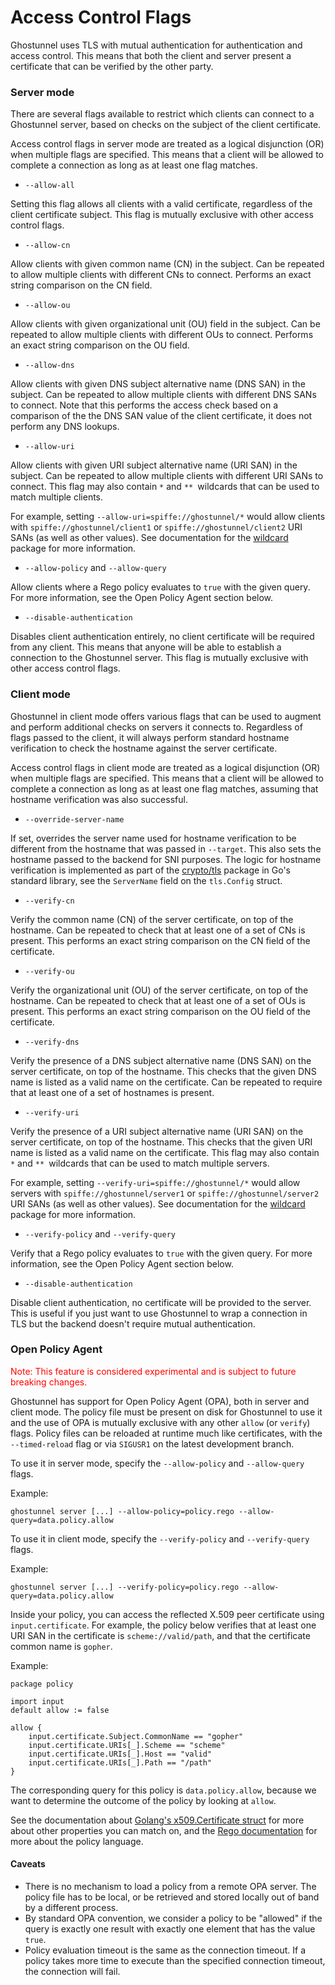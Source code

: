 Access Control Flags
====================

Ghostunnel uses TLS with mutual authentication for authentication and access
control. This means that both the client and server present a certificate that
can be verified by the other party. 

### Server mode

There are several flags available to restrict which clients can connect to a
Ghostunnel server, based on checks on the subject of the client certificate. 

Access control flags in server mode are treated as a logical disjunction (OR) 
when multiple flags are specified. This means that a client will be allowed to
complete a connection as long as at least one flag matches.

* `--allow-all`

Setting this flag allows all clients with a valid certificate, regardless of
the client certificate subject. This flag is mutually exclusive with other
access control flags.

* `--allow-cn`

Allow clients with given common name (CN) in the subject. Can be repeated to
allow multiple clients with different CNs to connect. Performs an exact string
comparison on the CN field.

* `--allow-ou`

Allow clients with given organizational unit (OU) field in the subject. Can be
repeated to allow multiple clients with different OUs to connect. Performs an
exact string comparison on the OU field.

* `--allow-dns`

Allow clients with given DNS subject alternative name (DNS SAN) in the subject.
Can be repeated to allow multiple clients with different DNS SANs to connect.
Note that this performs the access check based on a comparison of the the DNS
SAN value of the client certificate, it does not perform any DNS lookups.

* `--allow-uri`

Allow clients with given URI subject alternative name (URI SAN) in the subject.
Can be repeated to allow multiple clients with different URI SANs to connect.
This flag may also contain `*` and `** `wildcards that can be used to match
multiple clients.

For example, setting `--allow-uri=spiffe://ghostunnel/*` would allow clients
with `spiffe://ghostunnel/client1` or `spiffe://ghostunnel/client2` URI SANs (as
well as other values). See documentation for the [wildcard][wildcard] package
for more information.

* `--allow-policy` and `--allow-query`

Allow clients where a Rego policy evaluates to `true` with the given query.
For more information, see the Open Policy Agent section below.

* `--disable-authentication`

Disables client authentication entirely, no client certificate will be required
from any client. This means that anyone will be able to establish a connection
to the Ghostunnel server. This flag is mutually exclusive with other access
control flags.

### Client mode

Ghostunnel in client mode offers various flags that can be used to augment and
perform additional checks on servers it connects to. Regardless of flags passed
to the client, it will always perform standard hostname verification to check
the hostname against the server certificate.

Access control flags in client mode are treated as a logical disjunction (OR) 
when multiple flags are specified. This means that a client will be allowed to
complete a connection as long as at least one flag matches, assuming that
hostname verification was also successful.

* `--override-server-name`

If set, overrides the server name used for hostname verification to be
different from the hostname that was passed in `--target`. This also sets the
hostname passed to the backend for SNI purposes. The logic for hostname
verification is implemented as part of the [crypto/tls][tls] package in Go's
standard library, see the `ServerName` field on the `tls.Config` struct.

* `--verify-cn`

Verify the common name (CN) of the server certificate, on top of the hostname.
Can be repeated to check that at least one of a set of CNs is present. This
performs an exact string comparison on the CN field of the certificate.

* `--verify-ou`

Verify the organizational unit (OU) of the server certificate, on top of the
hostname. Can be repeated to check that at least one of a set of OUs is
present. This performs an exact string comparison on the OU field of the
certificate.

* `--verify-dns`

Verify the presence of a DNS subject alternative name (DNS SAN) on the server
certificate, on top of the hostname. This checks that the given DNS name is
listed as a valid name on the certificate. Can be repeated to require
that at least one of a set of hostnames is present.

* `--verify-uri`

Verify the presence of a URI subject alternative name (URI SAN) on the server
certificate, on top of the hostname. This checks that the given URI name is
listed as a valid name on the certificate. This flag may also contain `*` and
`** `wildcards that can be used to match multiple servers.

For example, setting `--verify-uri=spiffe://ghostunnel/*` would allow servers
with `spiffe://ghostunnel/server1` or `spiffe://ghostunnel/server2` URI SANs (as
well as other values). See documentation for the [wildcard][wildcard] package
for more information.

[wildcard]: https://godoc.org/github.com/ghostunnel/ghostunnel/wildcard

* `--verify-policy` and `--verify-query`

Verify that a Rego policy evaluates to `true` with the given query.
For more information, see the Open Policy Agent section below.

* `--disable-authentication`

Disable client authentication, no certificate will be provided to the server.
This is useful if you just want to use Ghostunnel to wrap a connection in TLS
but the backend doesn't require mutual authentication.

[tls]: https://golang.org/pkg/crypto/tls
[wildcard]: https://godoc.org/github.com/ghostunnel/ghostunnel/wildcard

### Open Policy Agent

<span style="color:red">Note: This feature is considered experimental and is
subject to future breaking changes.</span>

Ghostunnel has support for Open Policy Agent (OPA), both in server and client
mode. The policy file must be present on disk for Ghostunnel to use it and the
use of OPA is mutually exclusive with any other `allow` (or `verify`) flags.
Policy files can be reloaded at runtime much like certificates, with the
`--timed-reload` flag or via `SIGUSR1` on the latest development branch.

To use it in server mode, specify the `--allow-policy` and `--allow-query` flags.

Example:
```
ghostunnel server [...] --allow-policy=policy.rego --allow-query=data.policy.allow
```

To use it in client mode, specify the `--verify-policy` and `--verify-query` flags.

Example:
```
ghostunnel server [...] --verify-policy=policy.rego --allow-query=data.policy.allow
```

Inside your policy, you can access the reflected X.509 peer certificate using
`input.certificate`. For example, the policy below verifies that at least one
URI SAN in the certificate is `scheme://valid/path`, and that the certificate
common name is `gopher`.

Example:
```rego
package policy

import input
default allow := false

allow {
	input.certificate.Subject.CommonName == "gopher"
	input.certificate.URIs[_].Scheme == "scheme"
	input.certificate.URIs[_].Host == "valid"
	input.certificate.URIs[_].Path == "/path"
}
```

The corresponding query for this policy is `data.policy.allow`, because we
want to determine the outcome of the policy by looking at `allow`.

See the documentation about [Golang's x509.Certificate
struct](https://pkg.go.dev/crypto/x509#Certificate) for more about other
properties you can match on, and the [Rego
documentation](https://www.openpolicyagent.org/docs/latest/policy-language/)
for more about the policy language.

#### Caveats

* There is no mechanism to load a policy from a remote OPA server. The policy
  file has to be local, or be retrieved and stored locally out of band by a
  different process.
* By standard OPA convention, we consider a policy to be "allowed" if the query
  is exactly one result with exactly one element that has the value `true`.
* Policy evaluation timeout is the same as the connection timeout. If a policy
  takes more time to execute than the specified connection timeout, the connection
  will fail.
